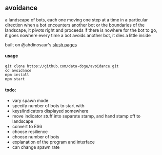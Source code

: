 ## avoidance

a landscape of bots, each one moving one step at a time in a particular direction
when a bot encounters another bot or the boundaries of the landscape, it pivots right and proceeds
if there is nowhere for the bot to go, it goes nowhere
every time a bot avoids another bot, it dies a little inside

built on @ahdinosaur's [slush pages](https://github.com/ahdinosaur/slush-pages)

#### usage

```
git clone https://github.com/data-doge/avoidance.git
cd avoidance
npm install
npm start
```

#### todo:
- vary spawn mode
- specify number of bots to start with
- keys/indicators displayed somewhere
- move indicator stuff into separate stamp, and hand stamp off to landscape
- convert to ES6
- choose resilience
- choose number of bots
- explanation of the program and interface
- can change spawn rate
